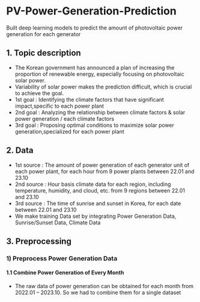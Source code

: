 # PV-Power-Generation-Prediction
Built deep learning models to predict the amount of photovoltaic power generation for each generator

## 1. Topic description
+ The Korean government has announced a plan of increasing the proportion of renewable energy, especially focusing on photovoltaic solar power.
+ Variability of solar power makes the prediction difficult, which is crucial to achieve the goal.
+ 1st goal : Identifying the climate factors that have significant impact,specific to each power plant
+ 2nd goal : Analyzing the relationship between climate factors & solar power generation / each climate factors
+ 3rd goal : Proposing optimal conditions to maximize solar power generation,specialized for each power plant

## 2. Data
+ 1st source : The amount of power generation of each generator unit of each power plant, for each hour from 9 power plants between 22.01 and 23.10
+ 2nd source : Hour basis climate data for each region, including temperature, humidity, and cloud, etc. from 9 regions between 22.01 and 23.10
+ 3rd source : The time of sunrise and sunset in Korea, for each date between 22.01 and 23.10
+ We make training Data set by integrating Power Generation Data, Sunrise/Sunset Data, Climate Data

## 3. Preprocessing
### 1) Preprocess Power Generation Data
#### 1.1 Combine Power Generation of Every Month
+ The raw data of power generation can be obtained for each month from 2022.01 – 2023.10. So we had to combine them for a single dataset
















